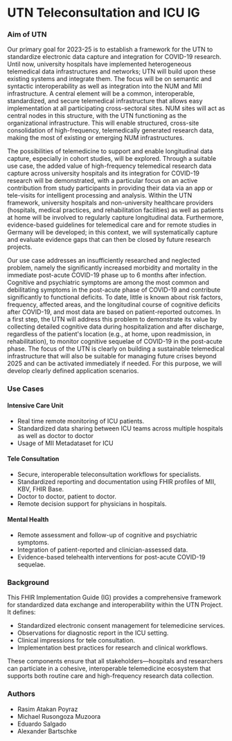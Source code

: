 # UTN Teleconsultation and ICU IG

### Aim of UTN
Our primary goal for 2023-25 is to establish a framework for the UTN to standardize electronic data capture and integration for COVID-19 research. Until now, university hospitals have implemented heterogeneous telemedical data infrastructures and networks; UTN will build upon these existing systems and integrate them. The focus will be on semantic and syntactic interoperability as well as integration into the NUM and MII infrastructure. A central element will be a common, interoperable, standardized, and secure telemedical infrastructure that allows easy implementation at all participating cross-sectoral sites. NUM sites will act as central nodes in this structure, with the UTN functioning as the organizational infrastructure. This will enable structured, cross-site consolidation of high-frequency, telemedically generated research data, making the most of existing or emerging NUM infrastructures. 

The possibilities of telemedicine to support and enable longitudinal data capture, especially in cohort studies, will be explored. Through a suitable use case, the added value of high-frequency telemedical research data capture across university hospitals and its integration for COVID-19 research will be demonstrated, with a particular focus on an active contribution from study participants in providing their data via an app or tele-visits for intelligent processing and analysis. Within the UTN framework, university hospitals and non-university healthcare providers (hospitals, medical practices, and rehabilitation facilities) as well as patients at home will be involved to regularly capture longitudinal data. Furthermore, evidence-based guidelines for telemedical care and for remote studies in Germany will be developed; in this context, we will systematically capture and evaluate evidence gaps that can then be closed by future research projects. 

Our use case addresses an insufficiently researched and neglected problem, namely the significantly increased morbidity and mortality in the immediate post-acute COVID-19 phase up to 6 months after infection. Cognitive and psychiatric symptoms are among the most common and debilitating symptoms in the post-acute phase of COVID-19 and contribute significantly to functional deficits. To date, little is known about risk factors, frequency, affected areas, and the longitudinal course of cognitive deficits after COVID-19, and most data are based on patient-reported outcomes. In a first step, the UTN will address this problem to demonstrate its value by collecting detailed cognitive data during hospitalization and after discharge, regardless of the patient's location (e.g., at home, upon readmission, in rehabilitation), to monitor cognitive sequelae of COVID-19 in the post-acute phase. The focus of the UTN is clearly on building a sustainable telemedical infrastructure that will also be suitable for managing future crises beyond 2025 and can be activated immediately if needed. For this purpose, we will develop clearly defined application scenarios.

### Use Cases

#### Intensive Care Unit

- Real time remote monitoring of ICU patients.
- Standardized data sharing between ICU teams across multiple hospitals as well as doctor to doctor
- Usage of MII Metadataset for ICU 

#### Tele Consultation

- Secure, interoperable teleconsultation workflows for specialists.
- Standardized reporting and documentation using FHIR profiles of MII, KBV, FHIR Base.
- Doctor to doctor, patient to doctor.
- Remote decision support for physicians in hospitals.

#### Mental Health

- Remote assessment and follow-up of cognitive and psychiatric symptoms.
- Integration of patient-reported and clinician-assessed data.
- Evidence-based telehealth interventions for post-acute COVID-19 sequelae.

### Background 
This FHIR Implementation Guide (IG) provides a comprehensive framework for standardized data exchange and interoperability within the UTN Project. It defines:

- Standardized electronic consent management for telemedicine services. 
- Observations for diagnostic report in the ICU setting.
- Clinical impressions for tele consultation.
- Implementation best practices for research and clinical workflows.

These components ensure that all stakeholders—hospitals and researchers can particiate in a cohesive, interoperable telemedicine ecosystem that supports both routine care and high-frequency research data collection.


### Authors

- Rasim Atakan Poyraz 
- Michael Rusongoza Muzoora 
- Eduardo Salgado 
- Alexander Bartschke 
